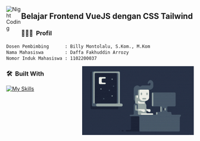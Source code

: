 <img alt="Night Coding" src="./assets/Hand%20Wave.gif" width='40' align="left"/><h2>Belajar Frontend VueJS dengan CSS Tailwind</h2>

<!-- ## 👋 &nbsp;Belajar Nodejs dengan Tailwind CSS-->

### 👨🏻‍💻 &nbsp;Profil
```
Dosen Pembimbing      : Billy Montolalu, S.Kom., M.Kom
Nama Mahasiswa        : Daffa Fakhuddin Arrozy
Nomor Induk Mahasiswa : 1102200037
```

<img alt="Night Coding" src="https://raw.githubusercontent.com/AVS1508/AVS1508/master/assets/Night-Coding.gif" align="right"/>

### 🛠 &nbsp;Built With

[![My Skills](https://skillicons.dev/icons?i=nodejs,vue,tailwind&perline=3)](https://skillicons.dev)



